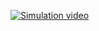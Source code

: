[![Simulation video](https://img.youtube.com/vi/SQomSVhpP3Q2sc1S/0.jpg)](https://www.youtube.com/watch?v=SQomSVhpP3Q2sc1S)
